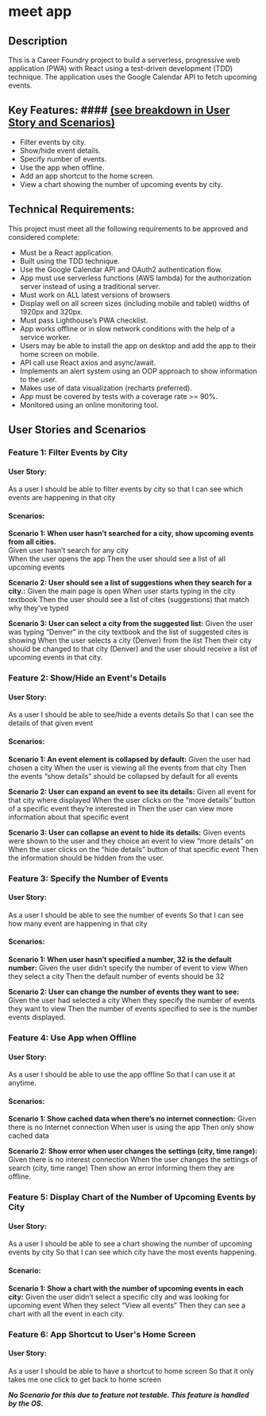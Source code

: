 # meet app

## Description

This is a Career Foundry project to build a serverless, progressive web application (PWA) with React using a test-driven development (TDD) technique. The application uses the Google Calendar API to fetch upcoming events.

## Key Features: #### [(see breakdown in User Story and Scenarios)](https://github.com/jbettmann/meet#user-stories-and-scenarios)

- Filter events by city.
- Show/hide event details.
- Specify number of events.
- Use the app when offline.
- Add an app shortcut to the home screen.
- View a chart showing the number of upcoming events by city.

## Technical Requirements:

This project must meet all the following requirements to be approved and considered complete:

- Must be a React application.
- Built using the TDD technique.
- Use the Google Calendar API and OAuth2 authentication flow.
- App must use serverless functions (AWS lambda) for the authorization server instead of using a traditional server.
- Must work on ALL latest versions of browsers
- Display well on all screen sizes (including mobile and tablet) widths of 1920px and 320px.
- Must pass Lighthouse’s PWA checklist.
- App works offline or in slow network conditions with the help of a service worker.
- Users may be able to install the app on desktop and add the app to their home screen on mobile.
- API call use React axios and async/await.
- Implements an alert system using an OOP approach to show information to the user.
- Makes use of data visualization (recharts preferred).
- App must be covered by tests with a coverage rate >= 90%.
- Monitored using an online monitoring tool.

## User Stories and Scenarios

### Feature 1: Filter Events by City

#### User Story:

As a user
I should be able to filter events by city
so that I can see which events are happening in that city

#### Scenarios:

**Scenario 1: When user hasn’t searched for a city, show upcoming events from all cities.** <br/>
Given user hasn’t search for any city<br/>
When the user opens the app
Then the user should see a list of all upcoming events

**Scenario 2: User should see a list of suggestions when they search for a city.:**
Given the main page is open
When user starts typing in the city textbook
Then the user should see a list of cites (suggestions) that match why they’ve typed

**Scenario 3: User can select a city from the suggested list:**
Given the user was typing “Denver” in the city textbook and the list of suggested cites is showing
When the user selects a city (Denver) from the list
Then their city should be changed to that city (Denver) and the user should receive a list of upcoming events in that city.

### Feature 2: Show/Hide an Event's Details

#### User Story:

As a user
I should be able to see/hide a events details
So that I can see the details of that given event

#### Scenarios:

**Scenario 1: An event element is collapsed by default:**
Given the user had chosen a city
When the user is viewing all the events from that city
Then the events “show details” should be collapsed by default for all events

**Scenario 2: User can expand an event to see its details:**
Given all event for that city where displayed
When the user clicks on the “more details” button of a specific event they’re interested in
Then the user can view more information about that specific event

**Scenario 3: User can collapse an event to hide its details:**
Given events were shown to the user and they choice an event to view “more details” on
When the user clicks on the “hide details” button of that specific event
Then the information should be hidden from the user.

### Feature 3: Specify the Number of Events

#### User Story:

As a user
I should be able to see the number of events
So that I can see how many event are happening in that city

#### Scenarios:

**Scenario 1: When user hasn’t specified a number, 32 is the default number:**
Given the user didn’t specify the number of event to view
When they select a city
Then the default number of events should be 32

**Scenario 2: User can change the number of events they want to see:**
Given the user had selected a city
When they specify the number of events they want to view
Then the number of events specified to see is the number events displayed.

### Feature 4: Use App when Offline

#### User Story:

As a user
I should be able to use the app offline
So that I can use it at anytime.

#### Scenarios:

**Scenario 1: Show cached data when there’s no internet connection:**
Given there is no Internet connection
When user is using the app
Then only show cached data

**Scenario 2: Show error when user changes the settings (city, time range):**
Given there is no interest connection
When the user changes the settings of search (city, time range)
Then show an error informing them they are offline.

### Feature 5: Display Chart of the Number of Upcoming Events by City

#### User Story:

As a user
I should be able to see a chart showing the number of upcoming events by city
So that I can see which city have the most events happening.

#### Scenario:

**Scenario 1: Show a chart with the number of upcoming events in each city:**
Given the user didn’t select a specific city and was looking for upcoming event
When they select “View all events”
Then they can see a chart with all the event in each city.

### Feature 6: App Shortcut to User's Home Screen

#### User Story:

As a user
I should be able to have a shortcut to home screen
So that it only takes me one click to get back to home screen

**_No Scenario for this due to feature not testable. This feature is handled by the OS._**
